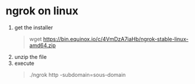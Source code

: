 # ngrok on linux

1. get the installer
    > wget https://bin.equinox.io/c/4VmDzA7iaHb/ngrok-stable-linux-amd64.zip
2. unzip the file
3. execute
    > ./ngrok http -subdomain=sous-domain <port>
